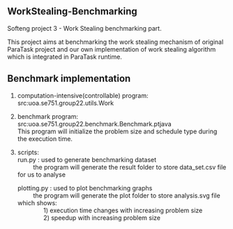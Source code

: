 ## WorkStealing-Benchmarking

Softeng project 3 - Work Stealing benchmarking part.

This project aims at benchmarking the work stealing mechanism of original ParaTask project and our own implementation of work stealing algorithm which is integrated in ParaTask runtime. 

## Benchmark implementation

1)	computation-intensive(controllable) program:  
    src:uoa.se751.group22.utils.Work  
2)  benchmark program:  
    src:uoa.se751.group22.benchmark.Benchmark.ptjava  
    This program will initialize the problem size and schedule type during the execution time.
3)  scripts:  
    run.py : used to generate benchmarking dataset  
    &nbsp;&nbsp;&nbsp;&nbsp;&nbsp;&nbsp;&nbsp;&nbsp;&nbsp;the program will generate the result folder to store data_set.csv file for us to analyse  
    
    plotting.py : used to plot benchmarking graphs  
    &nbsp;&nbsp;&nbsp;&nbsp;&nbsp;&nbsp;&nbsp;&nbsp;&nbsp;the program will generate the plot folder to store analysis.svg file which shows:  
    &nbsp;&nbsp;&nbsp;&nbsp;&nbsp;&nbsp;&nbsp;&nbsp;&nbsp;&nbsp;&nbsp;&nbsp;&nbsp;&nbsp;&nbsp;1) execution time changes with increasing problem size  
    &nbsp;&nbsp;&nbsp;&nbsp;&nbsp;&nbsp;&nbsp;&nbsp;&nbsp;&nbsp;&nbsp;&nbsp;&nbsp;&nbsp;&nbsp;2) speedup with increasing problem size
